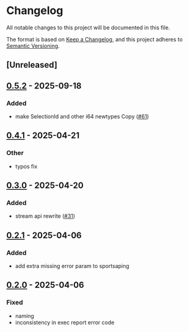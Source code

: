 # Changelog

All notable changes to this project will be documented in this file.

The format is based on [Keep a Changelog](https://keepachangelog.com/en/1.0.0/),
and this project adheres to [Semantic Versioning](https://semver.org/spec/v2.0.0.html).

## [Unreleased]

## [0.5.2](https://github.com/roberts-pumpurs/betfair-adapter-rs/compare/betfair-typegen-v0.5.1...betfair-typegen-v0.5.2) - 2025-09-18

### Added

- make SelectionId and other i64 newtypes Copy ([#61](https://github.com/roberts-pumpurs/betfair-adapter-rs/pull/61))

## [0.4.1](https://github.com/roberts-pumpurs/betfair-adapter-rs/compare/betfair-typegen-v0.4.0...betfair-typegen-v0.4.1) - 2025-04-21

### Other

- typos fix

## [0.3.0](https://github.com/roberts-pumpurs/betfair-adapter-rs/compare/betfair-typegen-v0.2.1...betfair-typegen-v0.3.0) - 2025-04-20

### Added

- stream api rewrite ([#31](https://github.com/roberts-pumpurs/betfair-adapter-rs/pull/31))

## [0.2.1](https://github.com/roberts-pumpurs/betfair-adapter-rs/compare/betfair-typegen-v0.2.0...betfair-typegen-v0.2.1) - 2025-04-06

### Added

- add extra missing error param to sportsaping

## [0.2.0](https://github.com/roberts-pumpurs/betfair-adapter-rs/compare/betfair-typegen-v0.1.2...betfair-typegen-v0.2.0) - 2025-04-06

### Fixed

- naming
- inconsistency in exec report error code
